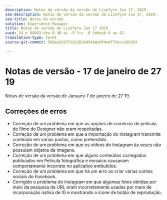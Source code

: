 ```yaml
---
description: Notas de versão da versão do Livefyre Jan 17, 2019.
seo-description: Notas de versão da versão do Livefyre Jan 17, 2019.
seo-title: Notas de versão
solution: Experience Manager
title: Notas de versão do Livefyre Jan 17 2019
uuid: 34 e 64943-dea 6-46 ac -9 fcc -8 febeab 6 aa 42
translation-type: tm+mt
source-git-commit: 566ea2587f101202045488e9f4edf73ece100293

---
```



# Notas de versão - 17 de janeiro de 27 19

Notas de versão da versão de January 7 de janeiro de 27 19.

## Correções de erros

* Correção de um problema em que as opções de comércio de película de filme do Designer não eram respeitadas.
* Correção de um problema em que a importação do Instagram transmite conteúdo em várias pastas, como pretendido.
* Correção de um problema em que os vídeos do Instagram às vezes não possuíam objetos de imagens.
* Correção de um problema em que alguns conteúdos carregados publicados em Película fotográfica e mosaico causavam comportamento incorreto no aplicativo embutidos.
* Correção de um problema em que há um erro ao criar várias contas sociais do Facebook.
* Corrigido o problema do instagram em que algumas fotos obtidas por meio da pesquisa de URL eram incorretamente usadas por meio de incorporação nativa de IG e mostrando o ícone de botão de reprodução.
